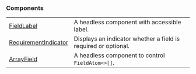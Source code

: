 ### Components

|                                                                |                                                                |
| -------------------------------------------------------------- | -------------------------------------------------------------- |
| [FieldLabel](?path=/docs/fieldlabel--docs)                     | A headless component with accessible label.                    |
| [RequirementIndicator](?path=/docs/requirementindicator--docs) | Displays an indicator whether a field is required or optional. |
| [ArrayField](?path=/docs/arrayfield--docs)                     | A headless component to control `FieldAtom<>[]`.               |
